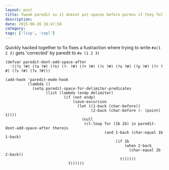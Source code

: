 ```yaml
---
layout: post
title: Tweak paredit so it doesnt put spaces before parens if they follow certain chars
description:
date: 2015-06-26 16:47:58
category:
tags: ['lisp', 'cepl']
---
```


Quickly hacked together to fix fixes a fustraction where trying to write `#a(1 2 3)` gets 'corrected' by paredit to `#a (1 2 3)`

    (defvar paredit-dont-add-space-after
      '((?s ?#) (?a ?#) (?λ) (?- ?#) (?+ ?#) (?c ?#) (?o ?#) (?p ?#) (?r ?#) (?s ?#) (?x ?#)))

    (add-hook 'paredit-mode-hook
              (lambda ()
                (setq paredit-space-for-delimiter-predicates
                      (list (lambda (endp delimiter)
                              (if (not endp)
                                  (save-excursion
                                    (let ((1-back (char-before))
                                          (2-back (char-before (- (point) 1))))
                                      (null
                                       (cl-loop for (1b 2b) in paredit-dont-add-space-after thereis
                                                (and 1-back (char-equal 1b 1-back)
                                                     (if 2b
                                                         (when 2-back
                                                           (char-equal 2b 2-back))
                                                       t))))))
                                t))))))
